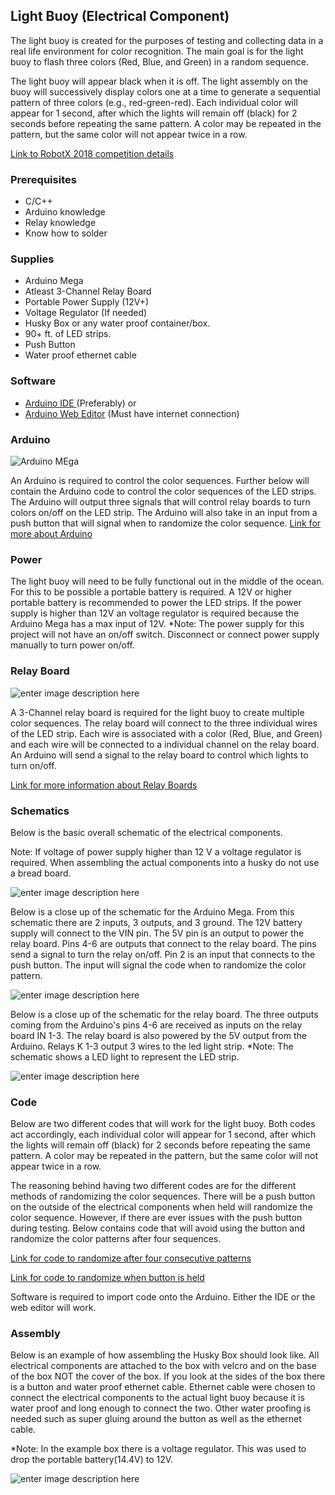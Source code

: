 
## **Light Buoy (Electrical Component)**


The light buoy is created for the purposes of testing and collecting data in a real life environment for color recognition. The main goal is for the light buoy to flash three colors (Red, Blue, and Green) in a random sequence.  

The light buoy will appear black when it is off. The light assembly on the buoy will successively display colors one at a time to generate a sequential pattern of three colors (e.g., red-green-red). Each individual color will appear for 1 second, after which the lights will remain off (black) for 2 seconds before repeating the same pattern. A color may be repeated in the pattern, but the same color will not appear twice in a row.

[Link to RobotX 2018 competition details
](https://www.robotx.org/images/RobotX-2018-Tasks_v2.0.pdf)

### **Prerequisites**

 - C/C++
 - Arduino knowledge
 - Relay knowledge 
 - Know how to solder 

### **Supplies**

 - Arduino Mega
 - Atleast 3-Channel Relay Board
 - Portable Power Supply (12V+)
 - Voltage Regulator (If needed)
 - Husky Box or any water proof container/box.
 - 90+ ft. of LED strips. 
 - Push Button
 - Water proof ethernet cable

### **Software**

 - [Arduino IDE ](https://www.arduino.cc/en/Main/Software)(Preferably)
 or
 - [Arduino Web Editor](https://create.arduino.cc/) (Must have internet connection)
 
 ### **Arduino**
 
![Arduino MEga](https://www.arduino.cc/en/uploads/Main/ArduinoMega.jpg)

An Arduino is required to control the color sequences. Further below will contain the Arduino code to control the color sequences of the LED strips. The Arduino will output three signals that will control relay boards to turn colors on/off on the LED strip. The Arduino will also take in an input from a push button that will signal when to randomize the color sequence.
[Link for more about Arduino
](https://www.arduino.cc/en/Tutorial/HomePage)

### **Power**

The light buoy will need to be fully functional out in the middle of the ocean. For this to be possible a portable battery is required. A 12V or higher portable battery is recommended to power the LED strips. If the power supply is higher than 12V an voltage regulator is required because the Arduino Mega has a max input of 12V. *Note: The power supply for this project will not have an on/off switch. Disconnect or connect power supply manually to turn power on/off.

### **Relay Board**
 
![enter image description here](https://www.inventelectronics.com/wp-content/uploads/2017/04/3-channel-relay-2.jpg)
 
 A 3-Channel relay board is required for the light buoy to create multiple color sequences. The relay board will connect to the three individual wires of the LED strip. Each wire is associated with a color (Red, Blue, and Green) and each wire will be connected to a individual channel on the relay board. An Arduino will send a signal to the relay board to control which lights to turn on/off. 
 
[Link for more information about Relay Boards](https://howtomechatronics.com/tutorials/arduino/control-high-voltage-devices-arduino-relay-tutorial/)



### **Schematics**

Below is the basic overall schematic of the electrical components. 

Note: If voltage of power supply higher than 12 V a voltage regulator is required. When assembling the actual components into a husky do not use a bread board. 
 
![enter image description here](https://lh3.googleusercontent.com/oK2wUOcoyEaFhKDlpQ-Dj-eCkadwH8e-oe7Gd6JenzbL-Vspa9L-EAWKxP4K5cVqQU1F2sPwuRGq)

Below is a close up of the schematic for the Arduino Mega. From this schematic there are 2 inputs, 3 outputs, and 3 ground. The 12V battery supply will connect to the VIN pin. The 5V pin is an output to power the relay board. Pins 4-6 are outputs that connect to the relay board. The pins send a signal to turn the relay on/off. Pin 2 is an input that connects to the push button. The input will signal the code when to randomize the color pattern. 

![enter image description here](https://lh3.googleusercontent.com/JOhRVOfFbIGac3HqZIaRFvxmVnimNKUcZFjI--oJ71ckJSwrU2Cg5v9i-6og7xXrWdNaZAsZpNto)

Below is a close up of the schematic for the relay board. The three outputs coming from the Arduino's pins 4-6 are received as inputs on the relay board IN 1-3. The relay board is also powered by the 5V output from the Arduino. Relays K 1-3 output 3 wires to the led light strip. *Note: The schematic shows a LED light to represent the LED strip. 

![enter image description here](https://lh3.googleusercontent.com/vOm3j_ioa97sHyetp2GTIU1-SRyaDiq9Ij365_kClWMecO1_mnfdXGt7gWO0VDkQ75LfTE7BLT4G)

### **Code**

Below are two different codes that will work for the light buoy. Both codes act accordingly, each individual color will appear for 1 second, after which the lights will remain off (black) for 2 seconds before repeating the same pattern. A color may be repeated in the pattern, but the same color will not appear twice in a row.

The reasoning behind having two different codes are for the different methods of randomizing the color sequences. There will be a push button on the outside of the electrical components when held will randomize the color sequence. However, if there are ever issues with the push button during testing. Below contains code that will avoid using the button and randomize the color patterns after four sequences. 

[Link for code to randomize after four consecutive patterns](https://github.com/riplaboratory/Kanaloa/blob/master/Projects/DeepLearning/ScanTheCode/Arduino/a20181013/a20181013_scanTheCode.ino)

[Link for code to randomize when button is held](https://github.com/riplaboratory/Kanaloa/blob/master/Projects/DeepLearning/ScanTheCode/Arduino/STCRandButton)

Software is required to import code onto the Arduino. Either the IDE or the web editor will work. 

### **Assembly**

 Below is an example of how assembling the Husky Box should look like. All electrical components are attached to the box with velcro and on the base of the box NOT the cover of the box. If you look at the sides of the box there is a button and water proof ethernet cable. Ethernet cable were chosen to connect the electrical components to the actual light buoy because it is water proof and long enough to connect the two. Other water proofing is needed such as super gluing around the button as well as the ethernet cable. 

*Note: In the example box there is a voltage regulator. This was used to drop the portable battery(14.4V) to 12V. 
 
![enter image description here](https://lh3.googleusercontent.com/8ICdDS54b4UjO9Jfksjj4J_tzWmSYEsAXu7PtX8rVLjdSAefE6AmS2m3e1ofwjDcOXZ99jCgvJye)

